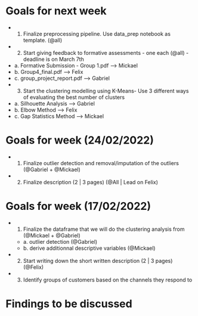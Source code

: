 # Goals for next week

* 1. Finalize preprocessing pipeline. Use data_prep notebook as template. (@all)
* 2. Start giving feedback to formative assessments - one each (@all) - deadline is on March 7th
 * a. Formative Submission - Group 1.pdf --> Mickael
 * b. Group4_final.pdf --> Felix
 * c. group_project_report.pdf --> Gabriel
* 3. Start the clustering modelling using K-Means- Use 3 different ways of evaluating the best number of clusters
 * a. Silhouette Analysis --> Gabriel
 * b. Elbow Method --> Felix
 * c. Gap Statistics Method --> Mickael

# Goals for week (24/02/2022)

* 1. Finalize outlier detection and removal/imputation of the outliers (@Gabriel + @Mickael)
* 2. Finalize description (2 | 3 pages) (@All | Lead on Felix)

# Goals for week (17/02/2022)

* 1. Finalize the dataframe that we will do the clustering analysis from (@Mickael + @Gabriel)
  * a. outlier detection (@Gabriel)
  * b. derive additionnal descriptive variables (@Mickael)
* 2. Start writing down the short written description (2 | 3 pages) (@Felix)
* 3. Identify groups of customers based on the channels they respond to 

# Findings to be discussed
